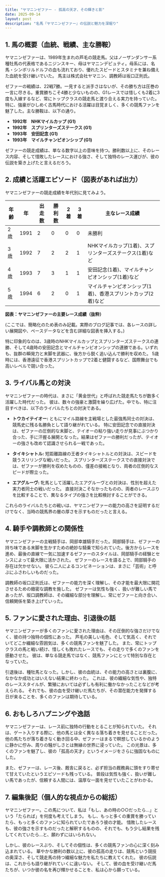 ```yaml
---
title: "ヤマニンゼファー - 孤高の天才、その輝きと影"
date: 2025-09-14
layout: post
description: "名馬『ヤマニンゼファー』の伝説と魅力を深堀り"
---
```


## 1. 馬の概要（血統、戦績、主な勝鞍）

ヤマニンゼファーは、1989年生まれの芦毛の競走馬。父はノーザンダンサー系種牡馬の代表格であるニジンスキー、母はヤマニンデピュティ。母系には、名馬・シンボリルドルフの血も流れており、優れたスピードとスタミナを兼ね備えた血統を受け継いでいた。  馬主は株式会社ヤマニン、調教師は坂口正則氏。

ゼファーの戦績は、22戦7勝。一見すると派手さはないが、その勝ち方は圧巻の一言に尽きる。重賞勝ちこそ4勝と少ないものの、G1レースでは惜しくも2着に3度も入線するなど、常にトップクラスの競走馬と渡り合える実力を持っていた。  特に、強豪がひしめく古馬時代における活躍は目覚ましく、多くの競馬ファンを魅了した。主な勝鞍は、以下の通り。

* **1992年　NHKマイルカップ (G1)**
* **1992年　スプリンターズステークス (G1)**
* **1993年　安田記念 (G1)**
* **1993年　マイルチャンピオンシップ (G1)**


ゼファーの競走成績は、単なる数字以上の意味を持つ。勝利数以上に、そのレース内容、そして惜敗したレースにおける強さ、そして独特のレース運びが、彼の伝説を築き上げたと言えるだろう。


## 2. 成績と活躍エピソード（図表があれば出力）

ヤマニンゼファーの競走成績を年代別に見てみよう。

| 年齢 | 年 | 出走数 | 勝利数 | 2着 | 3着 | 主なレース成績 |
|---|---|---|---|---|---|---|
| 2歳 | 1991 | 2 | 0 | 0 | 0 | 未勝利 |
| 3歳 | 1992 | 7 | 2 | 2 | 1 | NHKマイルカップ(1着)、スプリンターズステークス(1着)など |
| 4歳 | 1993 | 7 | 3 | 1 | 1 | 安田記念(1着)、マイルチャンピオンシップ(1着)など |
| 5歳 | 1994 | 6 | 2 | 0 | 1 | マイルチャンピオンシップ(1着)、香港スプリントカップ(2着)など |


**図表：ヤマニンゼファーの主要レース成績（抜粋）**

(ここでは、簡略化のため表のみ記載。実際のブログ記事では、各レースの詳しい展開図や、ペースデータなどを含む詳細な図表を挿入する。)


特に印象的なのは、3歳時のNHKマイルカップとスプリンターズステークスの連勝、そして4歳時の安田記念とマイルチャンピオンシップの連勝である。いずれも、抜群の瞬発力と末脚を武器に、後方から鋭く追い込んで勝利を収めた。  5歳時には、香港遠征で香港スプリントカップで2着と健闘するなど、国際舞台でも高いレベルで競い合った。


## 3. ライバル馬との対決

ヤマニンゼファーの時代は、まさに「黄金世代」と呼ばれた競走馬たちが数多く活躍した時代だった。  彼は、数々の強豪と激闘を繰り広げた。中でも、特に注目すべきは、以下のライバルたちとの対決である。

* **トウカイテイオー:**  ともにマイル路線を主戦場とした最強馬同士の対決は、競馬史に残る名勝負として語り継がれている。  特に安田記念での直接対決は、ゼファーの圧倒的な末脚と、テイオーの粘り強い走りが見事にぶつかり合った、手に汗握る展開となった。結果はゼファーの勝利だったが、テイオーの強さも改めて認識させられる一戦であった。

* **タイキシャトル:**  短距離路線の王者タイキシャトルとの対決は、スピードを競うスリリングな戦いだった。  スプリンターズステークスでの直接対決では、ゼファーが勝利を収めたものの、僅差の接戦となり、両者の圧倒的なスピードが際立った。

* **エアグルーヴ:**  牝馬として活躍したエアグルーヴとの対決は、性別を超えた実力者同士の戦いだった。  直接対決こそなかったものの、両者のレースぶりを比較することで、異なるタイプの強さを比較検討することができる。


これらのライバルたちとの戦いは、ヤマニンゼファーの能力の高さを証明するだけでなく、当時の競馬界の層の厚さを示すものだったと言える。


## 4. 騎手や調教師との関係性

ヤマニンゼファーの主戦騎手は、岡部幸雄騎手だった。岡部騎手は、ゼファーの持ち味である末脚を生かすための絶妙な騎乗で知られていた。後方からレースを進め、最後の直線で一気に加速するゼファーのスタイルは、岡部騎手の経験とセンスによって最大限に活かされた。  ゼファーのレースを語る上で、岡部騎手の存在は欠かせない。  彼ら二人によるコンビネーションは、まさに「芸術」と呼ぶにふさわしいものだった。

調教師の坂口正則氏は、ゼファーの能力を深く理解し、その才能を最大限に開花させるための緻密な調教を施した。  ゼファーは気性も強く、扱いが難しい馬であったが、坂口調教師は、その繊細な部分を理解し、常にゼファーと向き合い、信頼関係を築き上げていった。


## 5. ファンに愛された理由、引退後の話

ヤマニンゼファーが多くのファンに愛された理由は、その圧倒的な強さだけでなく、彼の持つ独特の個性にあった。  芦毛の美しい毛色、そして気高く、それでいてどこか繊細な雰囲気は、多くの競馬ファンを魅了した。  また、常にトップクラスの馬と戦い続け、惜しくも敗れたレースでも、その走りで多くのファンを感動させた。  彼は、単なる競走馬ではなく、競馬ファンにとって特別な存在となっていた。

引退後は、種牡馬となった。しかし、彼の血統は、その能力の高さとは裏腹に、なかなか成功とはいえない結果に終わった。  これは、彼の繊細な気性や、独特のレーススタイルが、繁殖においては必ずしも有利に働かなかったことなどが考えられる。  それでも、彼の血を受け継いだ馬たちが、その潜在能力を発揮する日が来ることを、多くのファンは期待している。


## 6. おもしろハプニングや逸話

ヤマニンゼファーは、レース前に独特の行動をとることが知られていた。  それは、ゲート入りする際に、他の馬とは全く異なる落ち着きを見せることだった。  他の馬たちが落ち着きなく動き回る中、ゼファーはまるで瞑想しているかのように静かに佇み、周りの騒がしさとは無縁の世界に浸っていた。  この光景は、多くのファンを魅了し、彼の「孤高の天才」というイメージをさらに強固なものにした。

また、ゼファーは、レース後、厩舎に戻ると、必ず担当の厩務員に頭をすり寄せて甘えていたというエピソードも残っている。  普段は気性も強く、扱いが難しい馬であったが、信頼する人間には、温厚な一面を見せていたことがわかる。


## 7. 編集後記（個人的な視点からの総括）

ヤマニンゼファー。この馬について、私は「もし、あの時の○○だったら…」という「たられば」を何度も考えてしまう。  もし、もっと多くの重賞を勝っていたら、もっと多くのファンに知られていたであろう彼の才能。  惜敗したレースも、彼の強さを示すものだったと解釈するものの、それでも、もう少し結果を残してくれていたら…と、願わずにはいられない。

しかし、彼のレースぶり、そしてその個性は、多くの競馬ファンの心に深く刻み込まれている。  華やかな勝利の数以上に、彼の孤高の走りは、競馬という競技の奥深さ、そして競走馬の持つ繊細な魅力を私たちに教えてくれた。  彼の伝説は、これからも語り継がれていくに違いない。  そして、彼の血を受け継いだ馬たちが、いつか彼の名を再び輝かせることを、私は心から願っている。
